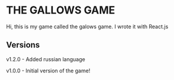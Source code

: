 # THE GALLOWS GAME

Hi, this is my game called the galows game. I wrote it with React.js

## Versions

v1.2.0 - Added russian language

v1.0.0 - Initial version of the game!
